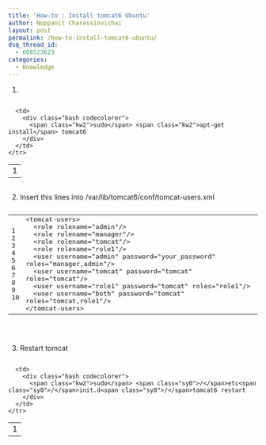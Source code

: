 ```yaml
---
title: 'How-to : Install tomcat6 Ubuntu'
author: Noppanit Charassinvichai
layout: post
permalink: /how-to-install-tomcat6-ubuntu/
dsq_thread_id:
  - 608523623
categories:
  - Knowledge
---
```

1.

<div class="codecolorer-container bash blackboard" style="overflow:auto;white-space:nowrap;width:100%;">
  <table cellspacing="0" cellpadding="0">
    <tr>
      <td class="line-numbers">
        <div>
          1<br />
        </div>
      </td>
      
      <td>
        <div class="bash codecolorer">
          <span class="kw2">sudo</span> <span class="kw2">apt-get install</span> tomcat6
        </div>
      </td>
    </tr>
  </table>
</div>

2. Insert this lines into /var/lib/tomcat6/conf/tomcat-users.xml

<pre><div class="codecolorer-container xml blackboard" style="overflow:auto;white-space:nowrap;width:100%;">
  <table cellspacing="0" cellpadding="0">
    <tr>
      <td class="line-numbers">
        <div>
          1<br />2<br />3<br />4<br />5<br />6<br />7<br />8<br />9<br />10<br />
        </div>
      </td>
      
      <td>
        <div class="xml codecolorer">
          <span class="sc3"><span class="re1">&lt;tomcat-users<span class="re2">&gt;</span></span></span><br />
          &nbsp; <span class="sc3"><span class="re1">&lt;role</span> <span class="re0">rolename</span>=<span class="st0">"admin"</span><span class="re2">/&gt;</span></span><br />
          &nbsp; <span class="sc3"><span class="re1">&lt;role</span> <span class="re0">rolename</span>=<span class="st0">"manager"</span><span class="re2">/&gt;</span></span><br />
          &nbsp; <span class="sc3"><span class="re1">&lt;role</span> <span class="re0">rolename</span>=<span class="st0">"tomcat"</span><span class="re2">/&gt;</span></span><br />
          &nbsp; <span class="sc3"><span class="re1">&lt;role</span> <span class="re0">rolename</span>=<span class="st0">"role1"</span><span class="re2">/&gt;</span></span><br />
          &nbsp; <span class="sc3"><span class="re1">&lt;user</span> <span class="re0">username</span>=<span class="st0">"admin"</span> <span class="re0">password</span>=<span class="st0">"your_password"</span> <span class="re0">roles</span>=<span class="st0">"manager,admin"</span><span class="re2">/&gt;</span></span><br />
          &nbsp; <span class="sc3"><span class="re1">&lt;user</span> <span class="re0">username</span>=<span class="st0">"tomcat"</span> <span class="re0">password</span>=<span class="st0">"tomcat"</span> <span class="re0">roles</span>=<span class="st0">"tomcat"</span><span class="re2">/&gt;</span></span><br />
          &nbsp; <span class="sc3"><span class="re1">&lt;user</span> <span class="re0">username</span>=<span class="st0">"role1"</span> <span class="re0">password</span>=<span class="st0">"tomcat"</span> <span class="re0">roles</span>=<span class="st0">"role1"</span><span class="re2">/&gt;</span></span><br />
          &nbsp; <span class="sc3"><span class="re1">&lt;user</span> <span class="re0">username</span>=<span class="st0">"both"</span> <span class="re0">password</span>=<span class="st0">"tomcat"</span> <span class="re0">roles</span>=<span class="st0">"tomcat,role1"</span><span class="re2">/&gt;</span></span><br />
          <span class="sc3"><span class="re1">&lt;/tomcat-users<span class="re2">&gt;</span></span></span>
        </div>
      </td>
    </tr>
  </table>
</div>

</pre>

3. Restart tomcat

<div class="codecolorer-container bash blackboard" style="overflow:auto;white-space:nowrap;width:100%;">
  <table cellspacing="0" cellpadding="0">
    <tr>
      <td class="line-numbers">
        <div>
          1<br />
        </div>
      </td>
      
      <td>
        <div class="bash codecolorer">
          <span class="kw2">sudo</span> <span class="sy0">/</span>etc<span class="sy0">/</span>init.d<span class="sy0">/</span>tomcat6 restart
        </div>
      </td>
    </tr>
  </table>
</div>